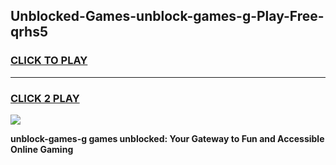 
## Unblocked-Games-unblock-games-g-Play-Free-qrhs5
<h3>
<a href="https://premium76.site?title=unblock-games-g&ref=15A">CLICK TO PLAY</a></h3>
<hr>

<h3>
<a href="https://premium76.site?title=unblock-games-g&ref=15A">CLICK 2 PLAY</a>
  
</h3>

<a href="https://premium76.site?title=unblock-games-g&ref=15A"><img src="https://clearcache.store/games.png"></a>


**unblock-games-g games unblocked: Your Gateway to Fun and Accessible Online Gaming**
